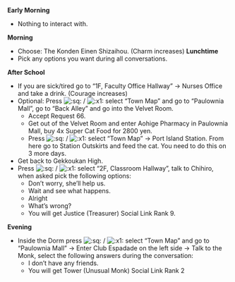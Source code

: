 **Early Morning**

- Nothing to interact with.

**Morning**

- Choose: The Konden Einen Shizaihou. (Charm increases)
  **Lunchtime**
- Pick any options you want during all conversations.

**After School**

- If you are sick/tired go to “1F, Faculty Office Hallway” -> Nurses Office and take a drink. (Courage increases)
- Optional: Press ![:sq:](/assets/square.png) / ![:x1:](/assets/x1.png) select “Town Map” and go to “Paulownia Mall”, go to “Back Alley” and go into the Velvet Room.
  - Accept Request 66.
  - Get out of the Velvet Room and enter Aohige Pharmacy in Paulownia Mall, buy 4x Super Cat Food for 2800 yen.
  - Press ![:sq:](/assets/square.png) / ![:x1:](/assets/x1.png) select “Town Map” -> Port Island Station. From here go to Station Outskirts and feed the cat. You need to do this on 3 more days.
- Get back to Gekkoukan High.
- Press ![:sq:](/assets/square.png) / ![:x1:](/assets/x1.png) select “2F, Classroom Hallway”, talk to Chihiro, when asked pick the following options:
  - Don’t worry, she’ll help us.
  - Wait and see what happens.
  - Alright
  - What’s wrong?
  - You will get Justice (Treasurer) Social Link Rank 9.

**Evening**

- Inside the Dorm press ![:sq:](/assets/square.png) / ![:x1:](/assets/x1.png) select “Town Map” and go to “Paulownia Mall” -> Enter Club Espadade on the left side -> Talk to the Monk, select the following answers during the conversation:
  - I don’t have any friends.
  - You will get Tower (Unusual Monk) Social Link Rank 2

